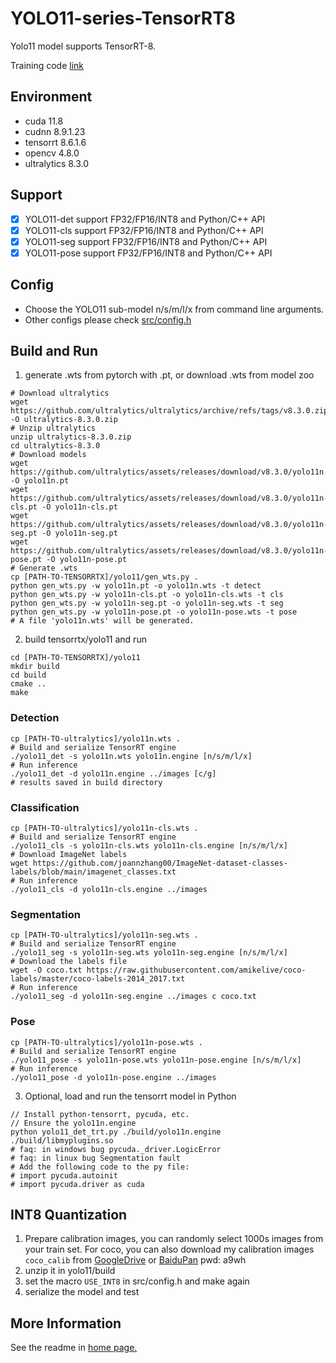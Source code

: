 # YOLO11-series-TensorRT8
Yolo11 model supports TensorRT-8.

Training code [link](https://github.com/ultralytics/ultralytics/archive/refs/tags/v8.3.0.zip)

## Environment

* cuda 11.8
* cudnn 8.9.1.23
* tensorrt 8.6.1.6
* opencv 4.8.0
* ultralytics 8.3.0

## Support

* [x] YOLO11-det support FP32/FP16/INT8 and Python/C++ API
* [x] YOLO11-cls support FP32/FP16/INT8 and Python/C++ API
* [x] YOLO11-seg support FP32/FP16/INT8 and Python/C++ API
* [x] YOLO11-pose support FP32/FP16/INT8 and Python/C++ API

## Config

* Choose the YOLO11 sub-model n/s/m/l/x from command line arguments.
* Other configs please check [src/config.h](src/config.h)

## Build and Run

1. generate .wts from pytorch with .pt, or download .wts from model zoo

```shell
# Download ultralytics
wget https://github.com/ultralytics/ultralytics/archive/refs/tags/v8.3.0.zip -O ultralytics-8.3.0.zip
# Unzip ultralytics
unzip ultralytics-8.3.0.zip
cd ultralytics-8.3.0
# Download models
wget https://github.com/ultralytics/assets/releases/download/v8.3.0/yolo11n.pt -O yolo11n.pt
wget https://github.com/ultralytics/assets/releases/download/v8.3.0/yolo11n-cls.pt -O yolo11n-cls.pt
wget https://github.com/ultralytics/assets/releases/download/v8.3.0/yolo11n-seg.pt -O yolo11n-seg.pt
wget https://github.com/ultralytics/assets/releases/download/v8.3.0/yolo11n-pose.pt -O yolo11n-pose.pt
# Generate .wts
cp [PATH-TO-TENSORRTX]/yolo11/gen_wts.py .
python gen_wts.py -w yolo11n.pt -o yolo11n.wts -t detect
python gen_wts.py -w yolo11n-cls.pt -o yolo11n-cls.wts -t cls
python gen_wts.py -w yolo11n-seg.pt -o yolo11n-seg.wts -t seg
python gen_wts.py -w yolo11n-pose.pt -o yolo11n-pose.wts -t pose
# A file 'yolo11n.wts' will be generated.
```

2. build tensorrtx/yolo11 and run
```shell
cd [PATH-TO-TENSORRTX]/yolo11
mkdir build
cd build
cmake ..
make
```

### Detection
```shell
cp [PATH-TO-ultralytics]/yolo11n.wts .
# Build and serialize TensorRT engine
./yolo11_det -s yolo11n.wts yolo11n.engine [n/s/m/l/x]
# Run inference
./yolo11_det -d yolo11n.engine ../images [c/g]
# results saved in build directory
```

### Classification
```shell
cp [PATH-TO-ultralytics]/yolo11n-cls.wts .
# Build and serialize TensorRT engine
./yolo11_cls -s yolo11n-cls.wts yolo11n-cls.engine [n/s/m/l/x]
# Download ImageNet labels
wget https://github.com/joannzhang00/ImageNet-dataset-classes-labels/blob/main/imagenet_classes.txt
# Run inference
./yolo11_cls -d yolo11n-cls.engine ../images
```

### Segmentation
```shell
cp [PATH-TO-ultralytics]/yolo11n-seg.wts .
# Build and serialize TensorRT engine
./yolo11_seg -s yolo11n-seg.wts yolo11n-seg.engine [n/s/m/l/x]
# Download the labels file
wget -O coco.txt https://raw.githubusercontent.com/amikelive/coco-labels/master/coco-labels-2014_2017.txt
# Run inference
./yolo11_seg -d yolo11n-seg.engine ../images c coco.txt
```

### Pose
```shell
cp [PATH-TO-ultralytics]/yolo11n-pose.wts .
# Build and serialize TensorRT engine
./yolo11_pose -s yolo11n-pose.wts yolo11n-pose.engine [n/s/m/l/x]
# Run inference
./yolo11_pose -d yolo11n-pose.engine ../images
```

3. Optional, load and run the tensorrt model in Python
```shell
// Install python-tensorrt, pycuda, etc.
// Ensure the yolo11n.engine
python yolo11_det_trt.py ./build/yolo11n.engine ./build/libmyplugins.so
# faq: in windows bug pycuda._driver.LogicError
# faq: in linux bug Segmentation fault
# Add the following code to the py file:
# import pycuda.autoinit
# import pycuda.driver as cuda
```

## INT8 Quantization
1. Prepare calibration images, you can randomly select 1000s images from your train set. For coco, you can also download my calibration images `coco_calib` from [GoogleDrive](https://drive.google.com/drive/folders/1s7jE9DtOngZMzJC1uL307J2MiaGwdRSI?usp=sharing) or [BaiduPan](https://pan.baidu.com/s/1GOm_-JobpyLMAqZWCDUhKg) pwd: a9wh
2. unzip it in yolo11/build
3. set the macro `USE_INT8` in src/config.h and make again
4. serialize the model and test

## More Information
See the readme in [home page.](https://github.com/wang-xinyu/tensorrtx)
